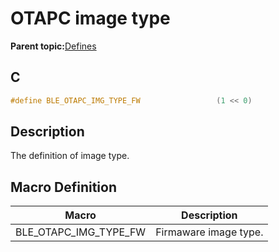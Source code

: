 # OTAPC image type

**Parent topic:**[Defines](GUID-0B7BF012-9A69-49E9-B460-3E8BA6BAF6F6.md)

## C

```c
#define BLE_OTAPC_IMG_TYPE_FW                 (1 << 0)
```

## Description

The definition of image type.

## Macro Definition

|Macro|Description|
|-----|-----------|
|BLE\_OTAPC\_IMG\_TYPE\_FW|Firmaware image type.|

